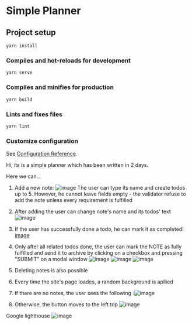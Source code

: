 # Simple Planner

## Project setup
```
yarn install
```

### Compiles and hot-reloads for development
```
yarn serve
```

### Compiles and minifies for production
```
yarn build
```

### Lints and fixes files
```
yarn lint
```

### Customize configuration
See [Configuration Reference](https://cli.vuejs.org/config/).

Hi, its is a simple planner which has been written in 2 days.

Here we can...

1) Add a new note:
  ![image](https://user-images.githubusercontent.com/78899681/142024213-54a372bf-1b9a-4fe8-8e97-500a14152ad0.png)
    The user can type its name and create todos up to 5. However, he cannot leave fields empty - the validator refuse to add the note unless every requirement is fulfilled
2) After adding the user can change note's name and its todos' text
   ![image](https://user-images.githubusercontent.com/78899681/142025027-8489dc9f-8b05-48d3-aa19-ff4d9be08d0c.png)
3) If the user has successfully done a todo, he can mark it as completed!
   [image](https://user-images.githubusercontent.com/78899681/142025278-d42e70e4-96f0-4224-9011-8b0f21f42720.png)
4) Only after all related todos done, the user can mark the NOTE as fully fulfilled and send it to archive by clicking on a checkbox and pressing "SUBMIT" on a modal window
  ![image](https://user-images.githubusercontent.com/78899681/142025787-976e9355-feb1-46fc-a503-c177e95b11f5.png)
  ![image](https://user-images.githubusercontent.com/78899681/142025826-831a797d-1564-4a35-b122-39bb231ac48f.png)
  ![image](https://user-images.githubusercontent.com/78899681/142025860-29e1bdf9-9f76-46b5-aea0-0f2bad8867e2.png)
  
5) Deleting notes is also possible
6) Every time the site's page loades, a random background is apllied
7) If there are no notes, the user sees the following
   :![image](https://user-images.githubusercontent.com/78899681/142026734-8bb989bf-634a-4e51-9a03-adec6ca4134a.png)
8) Otherwise, the button moves to the left top
   ![image](https://user-images.githubusercontent.com/78899681/142026890-b59b8d0b-0b36-4468-8eb9-b0dac6082856.png)

Google lighthouse
![image](https://user-images.githubusercontent.com/78899681/142026393-b92124f0-a548-4d5e-9eab-3e1bc7b7674e.png)

